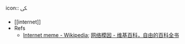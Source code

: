 icon:: ﲃ
- [[internet]]
- Refs
  - [Internet meme - Wikipedia](https://en.wikipedia.org/wiki/Internet_meme); [网络模因 - 维基百科，自由的百科全书](https://zh.wikipedia.org/wiki/%E7%B6%B2%E8%B7%AF%E8%BF%B7%E5%9B%A0)